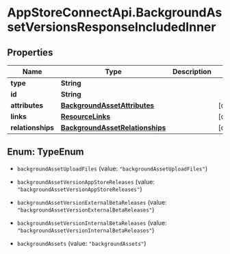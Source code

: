 # AppStoreConnectApi.BackgroundAssetVersionsResponseIncludedInner

## Properties

Name | Type | Description | Notes
------------ | ------------- | ------------- | -------------
**type** | **String** |  | 
**id** | **String** |  | 
**attributes** | [**BackgroundAssetAttributes**](BackgroundAssetAttributes.md) |  | [optional] 
**links** | [**ResourceLinks**](ResourceLinks.md) |  | [optional] 
**relationships** | [**BackgroundAssetRelationships**](BackgroundAssetRelationships.md) |  | [optional] 



## Enum: TypeEnum


* `backgroundAssetUploadFiles` (value: `"backgroundAssetUploadFiles"`)

* `backgroundAssetVersionAppStoreReleases` (value: `"backgroundAssetVersionAppStoreReleases"`)

* `backgroundAssetVersionExternalBetaReleases` (value: `"backgroundAssetVersionExternalBetaReleases"`)

* `backgroundAssetVersionInternalBetaReleases` (value: `"backgroundAssetVersionInternalBetaReleases"`)

* `backgroundAssets` (value: `"backgroundAssets"`)




